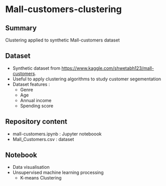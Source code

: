 # Mall-customers-clustering

## Summary
Clustering applied to synthetic Mall-customers dataset

## Dataset
* Synthetic dataset from https://www.kaggle.com/shwetabh123/mall-customers.
* Useful to apply clustering algorithms to study customer segementation
* Dataset features :
  * Genre
  * Age
  * Annual income
  * Spending score   

## Repository content
* mall-customers.ipynb : Jupyter noteboook
* Mall_Customers.csv : dataset

## Notebook
* Data visualisation
* Unsupervised machine learning processing
  * K-means Clustering
